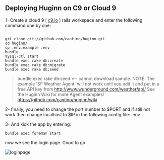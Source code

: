 Deploying Huginn on C9 or Cloud 9 
------------------------------------------------

1- Create a cloud 9 ( [c9.io](https//c9.io) ) rails workspace and enter the following command one by one:

```

git clone git://github.com/cantino/huginn.git
cd huginn/
cp .env.example .env
bundle
mysql-ctl start
bundle exec rake db:create
bundle exec rake db:migrate
bundle exec rake db:seed 

```

>  bundle exec rake db:seed <-- cannot download sample.
NOTE: The example 'SF Weather Agent' will not work until you edit it and put in a free API key from http://www.wunderground.com/weather/api/
See the Huginn Wiki for more Agent examples!  https://github.com/cantino/huginn/wiki

2- finally, you need to change the port number to $PORT and if still not work then change localhost to $IP in the following config file:
.env

3- And kick the app by entering:
````
bundle exec foreman start

````
now we see the login page. Good to go


![loginpage](https://cloud.githubusercontent.com/assets/7134947/14494462/07b2df86-019c-11e6-8bce-f3541920423c.jpg)